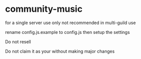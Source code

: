 # community-music

for a single server use  only not recommended in multi-guild use

rename config.js.example to config.js then setup the settings

Do not resell

Do not claim it as your without making major changes
